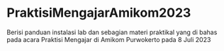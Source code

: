 # PraktisiMengajarAmikom2023
Berisi panduan instalasi lab dan sebagian materi praktikal yang di bahas pada acara Praktisi Mengajar di Amikom Purwokerto pada 8 Juli 2023
